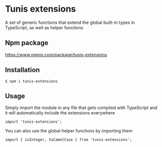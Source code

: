 # Tunis extensions
A set of generic functions that extend the global built-in types in TypeScript, as well as helper functions

## Npm package
https://www.npmjs.com/package/tunis-extensions

## Installation
```
$ npm i tunis-extensions
```

## Usage
Simply import the module in any file that gets compiled with TypeScript and it will automatically include the extensions everywhere
```
import 'tunis-extensions';
```

You can also use the global helper functions by importing them
```
import { isInteger, toCamelCase } from 'tunis-extensions';
```